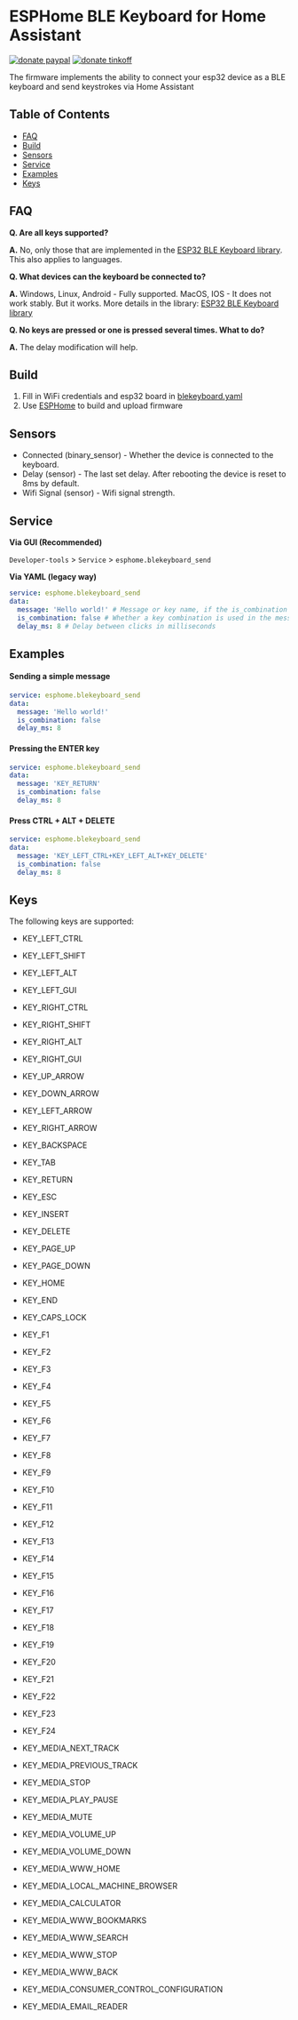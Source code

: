 # ESPHome BLE Keyboard for Home Assistant
[![donate paypal](https://img.shields.io/badge/Donate-PayPal-blue.svg)](https://paypal.me/dslonyara)
[![donate tinkoff](https://img.shields.io/badge/Donate-Tinkoff-yellow.svg)](https://www.tinkoff.ru/sl/3FteV5DtBOV)

The firmware implements the ability to connect your esp32 device as a BLE keyboard and send keystrokes via Home Assistant

## Table of Contents
- [FAQ](#faq)
- [Build](#build)
- [Sensors](#sensors)
- [Service](#service)
- [Examples](#examples)
- [Keys](#keys)

## FAQ
**Q. Are all keys supported?**

**A.** No, only those that are implemented in the [ESP32 BLE Keyboard library](https://github.com/T-vK/ESP32-BLE-Keyboard). This also applies to languages.

**Q. What devices can the keyboard be connected to?**

**A.** Windows, Linux, Android - Fully supported. MacOS, IOS - It does not work stably. But it works. More details in the library: [ESP32 BLE Keyboard library](https://github.com/T-vK/ESP32-BLE-Keyboard)

**Q. No keys are pressed or one is pressed several times. What to do?**

**A.** The delay modification will help.

## Build

1. Fill in WiFi credentials and esp32 board in [blekeyboard.yaml](https://github.com/dmamontov/esphome-blekeyboard/blekeyboard.yaml)
2. Use [ESPHome](https://esphome.io) to build and upload firmware

## Sensors

- Connected (binary_sensor) - Whether the device is connected to the keyboard.
- Delay (sensor) - The last set delay. After rebooting the device is reset to 8ms by default.
- Wifi Signal (sensor) - Wifi signal strength.

## Service

**Via GUI (Recommended)**

`Developer-tools` > `Service` > `esphome.blekeyboard_send`

**Via YAML (legacy way)**
```yaml
service: esphome.blekeyboard_send
data:
  message: 'Hello world!' # Message or key name, if the is_combination flag is set, then you can specify a key combination separated by +.
  is_combination: false # Whether a key combination is used in the message.
  delay_ms: 8 # Delay between clicks in milliseconds
```

## Examples

#### Sending a simple message

```yaml
service: esphome.blekeyboard_send
data:
  message: 'Hello world!'
  is_combination: false
  delay_ms: 8
```

#### Pressing the ENTER key

```yaml
service: esphome.blekeyboard_send
data:
  message: 'KEY_RETURN'
  is_combination: false
  delay_ms: 8
```

#### Press CTRL + ALT + DELETE

```yaml
service: esphome.blekeyboard_send
data:
  message: 'KEY_LEFT_CTRL+KEY_LEFT_ALT+KEY_DELETE'
  is_combination: false
  delay_ms: 8
```

## Keys

The following keys are supported:

- KEY_LEFT_CTRL
- KEY_LEFT_SHIFT
- KEY_LEFT_ALT
- KEY_LEFT_GUI
- KEY_RIGHT_CTRL
- KEY_RIGHT_SHIFT
- KEY_RIGHT_ALT
- KEY_RIGHT_GUI


- KEY_UP_ARROW
- KEY_DOWN_ARROW
- KEY_LEFT_ARROW
- KEY_RIGHT_ARROW
- KEY_BACKSPACE
- KEY_TAB
- KEY_RETURN
- KEY_ESC
- KEY_INSERT
- KEY_DELETE
- KEY_PAGE_UP
- KEY_PAGE_DOWN
- KEY_HOME
- KEY_END
- KEY_CAPS_LOCK
- KEY_F1
- KEY_F2
- KEY_F3
- KEY_F4
- KEY_F5
- KEY_F6
- KEY_F7
- KEY_F8
- KEY_F9
- KEY_F10
- KEY_F11
- KEY_F12
- KEY_F13
- KEY_F14
- KEY_F15
- KEY_F16
- KEY_F17
- KEY_F18
- KEY_F19
- KEY_F20
- KEY_F21
- KEY_F22
- KEY_F23
- KEY_F24


- KEY_MEDIA_NEXT_TRACK
- KEY_MEDIA_PREVIOUS_TRACK
- KEY_MEDIA_STOP
- KEY_MEDIA_PLAY_PAUSE
- KEY_MEDIA_MUTE
- KEY_MEDIA_VOLUME_UP
- KEY_MEDIA_VOLUME_DOWN
- KEY_MEDIA_WWW_HOME
- KEY_MEDIA_LOCAL_MACHINE_BROWSER
- KEY_MEDIA_CALCULATOR
- KEY_MEDIA_WWW_BOOKMARKS
- KEY_MEDIA_WWW_SEARCH
- KEY_MEDIA_WWW_STOP
- KEY_MEDIA_WWW_BACK
- KEY_MEDIA_CONSUMER_CONTROL_CONFIGURATION
- KEY_MEDIA_EMAIL_READER

